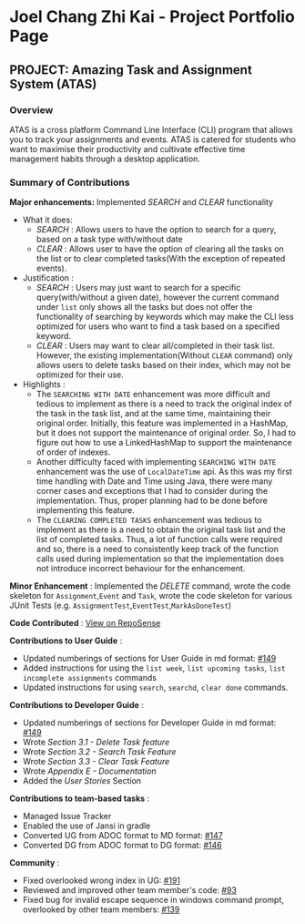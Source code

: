 # Joel Chang Zhi Kai - Project Portfolio Page

## PROJECT: Amazing Task and Assignment System (ATAS)

### Overview
ATAS is a cross platform Command Line Interface (CLI) program that allows you to track your assignments and events. 
ATAS is catered for students who want to maximise their productivity and cultivate effective time management habits through a desktop application.

### Summary of Contributions
**Major enhancements:** Implemented *SEARCH* and *CLEAR* functionality
* What it does:
    * *SEARCH* : Allows users to have the option to search for a query, based on a task type with/without date
    * *CLEAR* :  Allows user to have the option of clearing all the tasks on the list or to clear completed tasks(With the exception of repeated events).
* Justification : 
    * *SEARCH* : Users may just want to search for a specific query(with/without a given date), however the current command 
    under `list` only shows all the tasks but does not offer the functionality of searching by keywords which may make the CLI less 
    optimized for users who want to find a task based on a specified keyword.
    * *CLEAR* : Users may want to clear all/completed in their task list. However, the existing implementation(Without 
    `CLEAR` command) only allows users to delete tasks based on their index, which may not be optimized for their use.
* Highlights :
    * The `SEARCHING WITH DATE` enhancement was more difficult and tedious to implement as there is a need to track the original index of 
    the task in the task list, and at the same time, maintaining their original order. Initially, this feature was implemented in a HashMap,
    but it does not support the maintenance of original order. So, I had to figure out how to use a LinkedHashMap to support the maintenance of order of indexes.
    * Another difficulty faced with implementing `SEARCHING WITH DATE` enhancement was the use of `LocalDateTime` api. As this was my first time 
    handling with Date and Time using Java, there were many corner cases and exceptions that I had to consider during the implementation. Thus, proper
    planning had to be done before implementing this feature. 
    * The `CLEARING COMPLETED TASKS` enhancement was tedious to implement as there is a need to obtain the original task list and the list of completed tasks.
    Thus, a lot of function calls were required and so, there is a need to consistently keep track of the function calls used during implementation so that the
    implementation does not introduce incorrect behaviour for the enhancement.
    
**Minor Enhancement** : Implemented the *DELETE* command, wrote the code skeleton for `Assignment`,`Event` and `Task`, 
wrote the code skeleton for various JUnit Tests (e.g. `AssignmentTest`,`EventTest`,`MarkAsDoneTest`)

**Code Contributed** : [View on RepoSense](https://nus-cs2113-ay1920s2.github.io/tp-dashboard/#breakdown=true&search=joelczk&sort=groupTitle&sortWithin=title&since=2020-03-01&timeframe=commit&mergegroup=false&groupSelect=groupByRepos)

**Contributions to User Guide** : 
* Updated numberings of sections for User Guide in md format: [#149](https://github.com/AY1920S2-CS2113T-M16-1/tp/pull/149/files)
* Added instructions for using the `list week`, `list upcoming tasks`, `list incomplete assignments` commands
* Updated instructions for using `search`, `searchd`, `clear done` commands.

**Contributions to Developer Guide** :
* Updated numberings of sections for Developer Guide in md format: [#149](https://github.com/AY1920S2-CS2113T-M16-1/tp/pull/149/files)
* Wrote *Section 3.1 - Delete Task feature*
* Wrote *Section 3.2 - Search Task Feature*
* Wrote *Section 3.3 - Clear Task Feature*
* Wrote *Appendix E - Documentation*
* Added the *User Stories* Section

**Contributions to team-based tasks** :
* Managed Issue Tracker
* Enabled the use of Jansi in gradle
* Converted UG from ADOC format to MD format: [#147](https://github.com/AY1920S2-CS2113T-M16-1/tp/pull/147)
* Converted DG from ADOC format to DG format: [#146](https://github.com/AY1920S2-CS2113T-M16-1/tp/pull/147)

**Community** :
* Fixed overlooked wrong index in UG: [#191](https://github.com/AY1920S2-CS2113T-M16-1/tp/pull/191)
* Reviewed and improved other team member's code: [#93](https://github.com/AY1920S2-CS2113T-M16-1/tp/pull/93)
* Fixed bug for invalid escape sequence in windows command prompt, overlooked by other team members: [#139](https://github.com/AY1920S2-CS2113T-M16-1/tp/pull/139)

